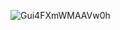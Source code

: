 ![Gui4FXmWMAAVw0h](https://github.com/user-attachments/assets/15a38557-a36c-4cd6-bcab-ce07841b54b9)
